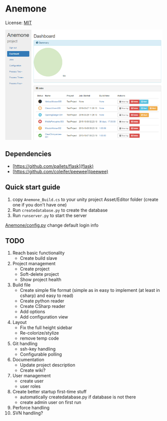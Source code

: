 # Anemone
License: [MIT](LICENSE)

![alt text](https://raw.githubusercontent.com/Winnak/Anemone/master/screenshots/Screenshot_1.png "WIP")


## Dependencies
* [https://github.com/pallets/flask](flask)
* [https://github.com/coleifer/peewee](peewee)


## Quick start guide
1. copy `Anemone_Build.cs` to your unity project Asset/Editor folder (create one if you don't have one)
2. Run `createdatabase.py` to create the database
3. Run `runserver.py` to start the server

[Anemone/config.py](Anemone/config.py) change default login info


## TODO
1. Reach basic functionality
    * Create build slave
2. Project management
    * Create project
    * Soft-delete project
    * Show project health
3. Build file
    * Create simple file format (simple as in easy to implement (at least in csharp) and easy to read)
    * Create python reader
    * Create CSharp reader
    * Add options
    * Add configuration view
4. Layout
    * Fix the full height sidebar
    * Re-colorize/stylize
    * remove temp code
5. Git handling
    * ssh-key handling
    * Configurable polling
6. Documentation
    * Update project description
    * Create wiki?
7. User management
    * create user
    * user roles
8. Create better startup first-time stuff
    * automatically createdatabase.py if database is not there
    * create admin user on first run
9. Perforce handling
10. SVN handling?
